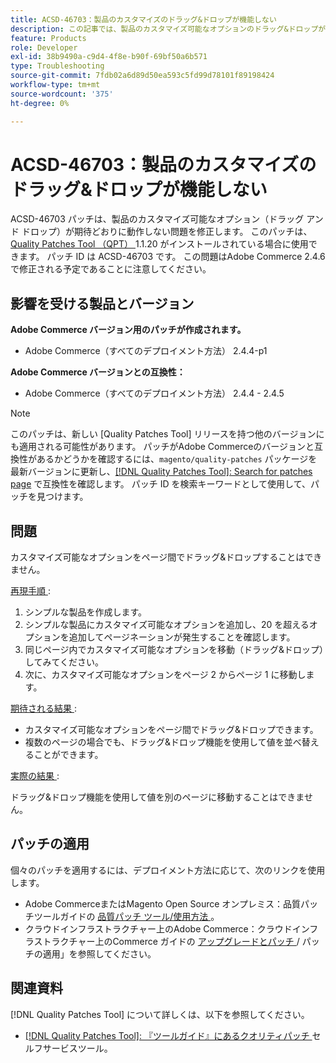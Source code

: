 ```yaml
---
title: ACSD-46703：製品のカスタマイズのドラッグ&ドロップが機能しない
description: この記事では、製品のカスタマイズ可能なオプションのドラッグ&ドロップが期待どおりに動作しない問題の解決策を提供します。
feature: Products
role: Developer
exl-id: 38b9490a-c9d4-4f8e-b90f-69bf50a6b571
type: Troubleshooting
source-git-commit: 7fdb02a6d89d50ea593c5fd99d78101f89198424
workflow-type: tm+mt
source-wordcount: '375'
ht-degree: 0%

---
```


# ACSD-46703：製品のカスタマイズのドラッグ&amp;ドロップが機能しない

ACSD-46703 パッチは、製品のカスタマイズ可能なオプション（ドラッグ アンド ドロップ）が期待どおりに動作しない問題を修正します。 このパッチは、[Quality Patches Tool （QPT） ](https://experienceleague.adobe.com/ja/docs/commerce-operations/tools/quality-patches-tool/quality-patches-tool-to-self-serve-quality-patches)1.1.20 がインストールされている場合に使用できます。 パッチ ID は ACSD-46703 です。 この問題はAdobe Commerce 2.4.6 で修正される予定であることに注意してください。

## 影響を受ける製品とバージョン

**Adobe Commerce バージョン用のパッチが作成されます。**

* Adobe Commerce（すべてのデプロイメント方法） 2.4.4-p1

**Adobe Commerce バージョンとの互換性：**

* Adobe Commerce（すべてのデプロイメント方法） 2.4.4 - 2.4.5

>[!NOTE]
>
>このパッチは、新しい [Quality Patches Tool] リリースを持つ他のバージョンにも適用される可能性があります。 パッチがAdobe Commerceのバージョンと互換性があるかどうかを確認するには、`magento/quality-patches` パッケージを最新バージョンに更新し、[[!DNL Quality Patches Tool]: Search for patches page](https://experienceleague.adobe.com/tools/commerce-quality-patches/index.html?lang=ja) で互換性を確認します。 パッチ ID を検索キーワードとして使用して、パッチを見つけます。

## 問題

カスタマイズ可能なオプションをページ間でドラッグ&amp;ドロップすることはできません。

<u> 再現手順 </u>:

1. シンプルな製品を作成します。
1. シンプルな製品にカスタマイズ可能なオプションを追加し、20 を超えるオプションを追加してページネーションが発生することを確認します。
1. 同じページ内でカスタマイズ可能なオプションを移動（ドラッグ&amp;ドロップ）してみてください。
1. 次に、カスタマイズ可能なオプションをページ 2 からページ 1 に移動します。

<u> 期待される結果 </u>:

* カスタマイズ可能なオプションをページ間でドラッグ&amp;ドロップできます。
* 複数のページの場合でも、ドラッグ&amp;ドロップ機能を使用して値を並べ替えることができます。

<u> 実際の結果 </u>:

ドラッグ&amp;ドロップ機能を使用して値を別のページに移動することはできません。

## パッチの適用

個々のパッチを適用するには、デプロイメント方法に応じて、次のリンクを使用します。

* Adobe CommerceまたはMagento Open Source オンプレミス：品質パッチツールガイドの [ 品質パッチ ツール/使用方法 ](/help/tools/quality-patches-tool/usage.md)。
* クラウドインフラストラクチャー上のAdobe Commerce：クラウドインフラストラクチャー上のCommerce ガイドの [ アップグレードとパッチ ](https://experienceleague.adobe.com/docs/commerce-cloud-service/user-guide/develop/upgrade/apply-patches.html?lang=ja)/ パッチの適用」を参照してください。

## 関連資料

[!DNL Quality Patches Tool] について詳しくは、以下を参照してください。

* [[!DNL Quality Patches Tool]: 『ツールガイド』にあるクオリティパッチ ](/help/tools/quality-patches-tool/quality-patches-tool-to-self-serve-quality-patches.md) セルフサービスツール。
